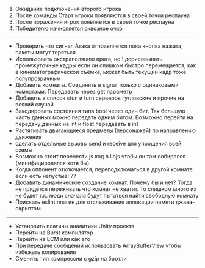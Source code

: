 1. Ожидание подключения второго игрока
2. После команды Старт игроки появляются в своей точки респауна
3. После поражения игрок появляется в своей точке респауна
4. Победителю начисляется сквозное очко
---
* Проверить что сигнал Атака отправляется пока кнопка нажата, пакеты могут теряться
* Использовать экстраполяцию врага, но ! дорисовывать промежуточные кадры если он слишком быстро перемещается, как в кинематографической съёмке, может быть текущий кадр тоже полупрозрачным
* Добавить комнаты. Соединять в signal только с одинаковыми комнатами. Передавать через get параметр
* Добавить в список stun и turn серверов гугловские и прочие на всякий случай
* Закодировать состояния типа bool через один бит. Так большую часть данных можно передать одним битом. Возможно перейти на передачу данных на int и float передавать в int
* Растягивать двигающиеся предметы (персонажей) по направлению движения
* сделать отдельные вызовы send и receive для упрощения всей схемы
* Возможно стоит перенести js код в libjs чтобы он там собирался (минифицировался хотя бы)
* Когда оппонент отключается, переподключаться в другой комнате  если есть непустые! ??
* Добавить динамическое создание комнат. Почему бы и нет? Тогда не придётся переживать что комнат не хватит. То слишком много их не будет т.к. люди сначала будут пытаться найти свободную комнату
* Поискать eslint плагин для отслеживания аллокации памяти джава-скриптом.
---
* Установить плагины аналитики Unity проекта
* Перейти на Burst компилятор
* Перейти на ECM или как его
* При передаче сообщений использовать ArrayBufferView чтобы избежать копирования
* Сменить тип компрессии с gzip на бротли
